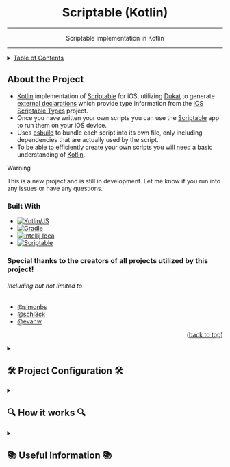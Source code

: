 <div align="center">
    <h1 align="center">Scriptable (Kotlin)</h1>

---

<p align="center">
    Scriptable implementation in Kotlin
    </p>
</div>

---

<details>
    <summary><a href="#table-of-contents">Table of Contents</a></summary>
    <ul>
        <li><a href="#about-the-project">About the Project</a>
            <ul>
                <li><a href="#built-with">Built With</a></li>
            </ul>
        </li>
        <li><a href="#-project-configuration-">Project Configuration</a>
        <ul>
            <li><a href="#environment-name">Environment</a></li>
            <li><a href="#properties-name">Properties</a></li>
            <li><a href="#icloudscriptabledirectory">iCloud Scriptable Directory</a></li>
            <li><a href="#defaulticon-scripticon-">Default Icon</a></li>
            <li><a href="#defaultcolor-scriptcolor">Default Color</a></li>
            <li><a href="#includename-modulename-icon-color">Include script</a></li>
            <li><a href="#includename-icon-color">Include script (alternate)</a></li>
            <li><a href="#a-full-example-might-look-like">Example configuration</a></li>
        </ul>
    </ul>

</details>

## About the Project

- [Kotlin][Kotlin Link] implementation of [Scriptable][Scriptable Link] for iOS, utilizing [Dukat][dukat Link] to generate [external declarations][External Declarations Link] which provide type information from the [iOS Scriptable Types][ios-scriptable-types Link] project. 
- Once you have written your own scripts you can use the [Scriptable][Scriptable Link] app to run them on your iOS device.
- Uses [esbuild][esbuild] to bundle each script into its own file, only including dependencies that are actually used by the script.
- To be able to efficiently create your own scripts you will need a basic understanding of [Kotlin][Kotlin Link].

> [!WARNING]
> This is a new project and is still in development.
> Let me know if you run into any issues or have any questions.

### Built With


* [![Kotlin/JS][Kotlin Image]][Kotlin Link]
* [![Gradle][Gradle Image]][Gradle Link]
* [![Intellij Idea][Intellij Idea Image]][Intellij Idea Link]
* [![Scriptable][Scriptable Image]][Scriptable Link]

### Special thanks to the creators of all projects utilized by this project!

 ###### Including but not limited to
- [@simonbs](https://github.com/simonbs)
- [@schl3ck](https://github.com/schl3ck)
- [@evanw](https://github.com/evanw)

<p align="right">(<a href="#scriptable-kotlin">back to top</a>)</p>

<details><summary>

## 🛠 Project Configuration 🛠

</summary>


---

###### The root [build.gradle.kts](build.gradle.kts) file implements the [main plugin][Main Plugin Link], which is responsible for generating the projects used for each Scriptable script.


- The project is configured using the [scriptable extension][Extension Link]:

    - ```kotlin
        plugins {
            id("scriptable-main")
        }
      
        scriptable {
            // ...
        }
      ```

      - ### environment (name)
        - Returns the value of the specified environment variable, or ***throws an error if the variable is not defined***.
        - This is a shortcut for `providers.environmentVariable(name).get()`.
        - If the environment variable has only been set since your IDE has been open, you may need to restart your IDE for the change to take effect.
        - ```kotlin
          environment("ICLOUD_SCRIPTABLE_DIRECTORY")
          ```
      - ### properties (name)

          - Returns the value of the specified Gradle property, or ***throws an error if the property is not defined***.
          - This is a shortcut for `providers.gradleProperty(name).get()`.
          - ```kotlin
            properties("icloud.drive.path")
            ```

      -  ### iCloudScriptableDirectory
          - **Required**.
          - You should have iCloud Drive setup on your PC, and this should be the path to the Scriptable folder in your iCloud Drive.
          - This is where the script files will be copied to when you run the "sync" task.
          - ```kotlin
            iCloudScriptableDirectory.set(file(environment("ICLOUD_SCRIPTABLE_DIRECTORY")))
            // or
            iCloudScriptableDirectory.set(file(properties("icloud.drive.path")))
            // or
            iCloudScriptableDirectory.set(file("path/to/icloud/drive/Scriptable"))
            ```
      - ### defaultMinifyScripts
          - Not required.
          - Defaults to `true`
          - If set to `true`, the scripts will be minified when they are bundled, helping keep the file size to a minimum.
          - ```kotlin
            defaultMinifyScripts.set(false)
            ```
      - ### defaultIcon [[ScriptIcon][Script Icon Link]] <a name="defaulticon"></a>
        - Not required.
        - Defaults to `ScriptIcon.Desktop`
        - This is the value that will be implemented with `ScriptIcon.Default`
        - ```kotlin
          defaultIcon.set(ScriptIcon.Desktop)
          ```
      - ### defaultColor [[ScriptColor][Script Color Link]]
        - Not required.
        - Defaults to `ScriptColor.DeepGray`
        - This is the value that will be implemented with `ScriptColor.Default`
        - ```kotlin
          defaultColor.set(ScriptColor.DeepGray)
          ```

      - ### include(name, moduleName, icon, color)
        - Adds a scriptable to the project, automatically creating non-existent projects within the [scripts](scripts) project.
        - Scripts removed from this will not be deleted automatically, but will not be included in the project build any longer.
          - **name**:
            - **Required**.
            - The name of the scriptable. This is the name for the script as shown in the Scriptable app.
          - **module**:
            - Not required.
            - Defaults to name.toKebabCase() (e.g. `"My Script"` becomes `"my-script"`).
          - **icon**:
            - Not required.
            - Defaults to `ScriptIcon.Default`, which uses the project default defined above.
            - Acceptable values are:
              - [ScriptIcon][Script Icon Link] enum. (e.g. `ScriptIcon.Desktop`, `ScriptIcon.UserShield`)
              - ScriptIcon enum name. (e.g. `"Desktop"`, `"UserShield"`)
              - String value shown in the Scriptable app. (e.g. `"desktop"`, `"user-shield"`)
          - **color**:
            - Not required.
            - Defaults to `ScriptColor.Default`, which uses the project default defined above.
            - Acceptable values are:
              - [ScriptColor][Script Color Link] enum. (e.g. `ScriptColor.DeepGray`, `ScriptColor.DeepBlue`)
              - ScriptColor enum name. (e.g. `"DeepGray"`, `"DeepBlue"`)
              - String value shown in the Scriptable app. (e.g. `"deep-gray"`, `"deep-blue"`)
        - ```kotlin
          // You can use any combination of the accepted icon / color formats.
          include("My Script", "my-script", ScriptIcon.Desktop, ScriptColor.DeepGray)
          // or
          include("My Script", "my-script", "Desktop", "DeepGray")
          // or 
          include("My Script", "my-script", "desktop", "deep-gray")
          // or
          include("My Script", "my-script", "Desktop", ScriptColor.DeepGray)
          // or 
          include("My Script", "my-script", "desktop", ScriptColor.DeepGray)
          // or
          include("My Script", "my-script", ScriptIcon.Desktop, "DeepGray")
          
          // Or leave them off to use your project defaults
          include("My Script", "my-script")
          ``` 
          
      - ### include(name, icon, color)
        - Shortcut for include described above, automatically using `name.toKebabCase()` for the module name.
  
      - ### A full example might look like:
        - ```kotlin
          scriptable {

            iCloudScriptableDirectory.set(file(environment("SCRIPTABLE_ICLOUD_PATH")))
            iCloudScriptableCacheDirectory.set(file(environment("SCRIPTABLE_DATA_PATH")))
        
            defaultMinifyScripts.set(false)
            defaultIcon.set(ScriptIcon.AddressCard)
            defaultColor.set(ScriptColor.DeepPurple)
        
            include("ShowTableExample", "show-table-example", ScriptIcon.Table, ScriptColor.DeepGreen)
            include("show-alert-example", color = ScriptColor.DeepOrange)
        
          }
          ``` 

<p align="right">(<a href="#scriptable-kotlin">back to top</a>)</p>

</details>

<details><summary>

## 🔍 How it works 🔍

</summary>


---

> [!IMPORTANT]
>  - You need to have iCloud Drive setup on your PC, and you need to have the Scriptable app installed on your iOS device.
>  - Once you've done that, you need to set up the [project configuration](#-project-configuration-).
>  - If you want to use your system environment for the iCloud Path, you will need to restart your IDE for the change to take effect, unless you happened to have it saved already.

- The [main plugin][Main Plugin Link] is responsible for generating the projects used for each Scriptable script.
    - To add a script, you need to add it to the [project configuration](#-project-configuration-).
    - To remove a script, you need to first remove it from the configuration, and then manually delete the files. If you don't remove it from the configuration, it will repopulate to the default new script setup.
    
- The [initialize task][Initialize Task Link] 
  - Triggers evaluation of your configuration and applies any changes you have made.
  - This should be triggered automatically, but if you need to manually trigger it you can run the `initialize` task.
  - This task will automatically run before the `sync` task.
  - Only scripts that have been added, changed, or removed will be effected by this task.
  - This task will not delete any files, only create or update them.

- The [sync task][Sync Task Link] 
  - Builds the project, processing it into javascript code that can be run by the Scriptable app.
  - Packages the scripts into their own files, only including dependencies that are actually used by the script.
  - Copies the scripts to the iCloud Scriptable directory, so you can run/test them directly on you iOS device.
  - Only processes scripts that have been effected by changes you have made since the last sync. 
  - This can be applied per script in the gradle menu, or in the root project to sync all scripts.

- The [scriptable project][Scriptable Project Link]
  - Is where the declarations for the Scriptable API are stored. The [ios-scriptable-types][ios-scriptable-types Link] project is used to generate these declarations.
  - This project is automatically included in the [scripts project][Scripts Project Link] and the [library project][Library Project Link].
  - None of this will be compiled into your script, it will use the declarations to provide type information for the Scriptable API.

- The [library project][Library Project Link]
  - Is where you can create your own libraries to be used by your scripts.
  - The scripts will automatically have access to this library, and will only include what they need from it when they are bundled.
  
- The [scripts project][Scripts Project Link]
  - Is where you can create your own scripts.
  - A project will be created in this directory for each script you add to the [project configuration](#-project-configuration-).
  - The scripts will automatically have access to the [scriptable project][Scriptable Project Link] and the [library project][Library Project Link], and will only include what they need from them when they are bundled.

</details>

<details><summary>

## 📚 Useful Information 📚

</summary>


---

- ### Miscellaneous
  -  The `gradle.properties` file in each script project is updated automatically, changes made to it will be overwritten automatically. Make changes in the root `build.gradle.kts` file.

- ### Links
  - [Scriptable App][Scriptable Link]
  - [Scriptable Docs][Scriptable Docs Link]
  - [iOS Scriptable Types][ios-scriptable-types Link]
  - [Kotlin][Kotlin Link]
  - [Kotlin DSL][Kotlin DSL Link]
  - [Gradle][Gradle Link]
  - [Intellij Idea][Intellij Idea Link]
  - [esbuild][esbuild]
  - [dukat][dukat Link]
  - [External Declarations][External Declarations Link]



</details>


[Scriptable Link]: https://scriptable.app/
[Scriptable Docs Link]: https://docs.scriptable.app/
[Scriptable Image]: https://img.shields.io/badge/Scriptable-1.7.10_(2)-yellowgreen.svg?logo=data:image/svg%2bxml;base64,PGltZyBzcmM9Imh0dHBzOi8vZG9jcy5zY3JpcHRhYmxlLmFwcC9pbWcvZ2x5cGgucG5nIj48L2ltZz4

[ios-scriptable-types Link]: https://github.com/schl3ck/ios-scriptable-types
[esbuild]: https://github.com/evanw/esbuild
[dukat Link]: https://github.com/Kotlin/dukat
[External Declarations Link]: https://kotlinlang.org/docs/js-interop.html#external-modifier

[Kotlin DSL Link]: https://docs.gradle.org/current/userguide/kotlin_dsl.html

[Kotlin Link]: https://kotlinlang.org/
[Kotlin Image]: https://img.shields.io/badge/Kotlin/JS-1.9.20Beta--2-yellowgreen.svg?logo=kotlin&style=flat
[Gradle Link]: https://gradle.org/
[Gradle Image]: https://img.shields.io/badge/Gradle-8.3-yellowgreen.svg?logo=gradle&style=flat
[Intellij Idea Link]: https://www.jetbrains.com/idea/
[Intellij Idea Image]: https://img.shields.io/badge/Intellij-2023.2.2-yellowgreen.svg?logo=intellij-idea&style=flat


[Script Icon Link]: gradle/build-logic/src/main/kotlin/ScriptIcon.kt
[Script Color Link]: gradle/build-logic/src/main/kotlin/ScriptColor.kt

[Main Plugin Link]: gradle/build-logic/src/main/kotlin/scriptable/main/ScriptableMain.kt
[Extension Link]: gradle/build-logic/src/main/kotlin/scriptable/main/ScriptableExtension.kt
[Initialize Task Link]: https://github.com/IvanEOD/scriptable-kotlin/blob/8bcdec20f517bf954db3be8ed03c64778c0a2ffa/gradle/build-logic/src/main/kotlin/scriptable/main/ScriptableMain.kt#L68C61-L68C61
[Sync Task Link]: https://github.com/IvanEOD/scriptable-kotlin/blob/8bcdec20f517bf954db3be8ed03c64778c0a2ffa/gradle/build-logic/src/main/kotlin/scriptable/script/ScriptableScript.kt#L124

[Scriptable Project Link]: scriptable
[Library Project Link]: library
[Scripts Project Link]: scripts